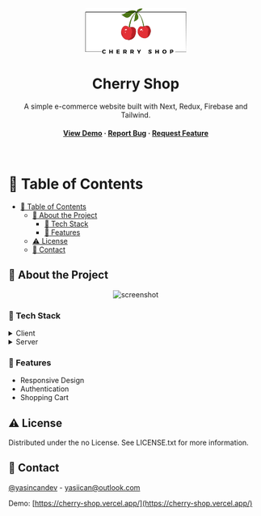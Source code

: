 <div align="center">

  <img src="./public/assets/logo.png" alt="logo" width="200" height="auto" />
  <h1>Cherry Shop</h1>
  
  <p>
    A simple e-commerce website built with Next, Redux, Firebase and Tailwind.
  </p>

<h4>
    <a href="https://cherry-shop.vercel.app/">View Demo</a>
  <span> · </span>
    <a href="https://github.com/yasincandev/cherryshop/issues/">Report Bug</a>
  <span> · </span>
    <a href="https://github.com/yasincandev/cherryshop/issues/">Request Feature</a>
  </h4>
</div>

<br />

<!-- Table of Contents -->

# :notebook_with_decorative_cover: Table of Contents

- [:notebook_with_decorative_cover: Table of Contents](#notebook_with_decorative_cover-table-of-contents)
  - [:star2: About the Project](#star2-about-the-project)
    - [:space_invader: Tech Stack](#space_invader-tech-stack)
    - [:dart: Features](#dart-features)
  - [:warning: License](#warning-license)
  - [:handshake: Contact](#handshake-contact)

<!-- About the Project -->

## :star2: About the Project

<div align="center"> 
  <img src="https://i.ibb.co/r2C7mJN/ss.png" alt="screenshot" />
</div>

<!-- TechStack -->

### :space_invader: Tech Stack

<details>
  <summary>Client</summary>
  <ul>
    <li><a href="https://javascript.info/js">Javascript</a></li>
    <li><a href="https://nextjs.org/">Next.js</a></li>
    <li><a href="https://reactjs.org/">React.js</a></li>
    <li><a href="https://tailwindcss.com/">TailwindCSS</a></li>
    <li><a href="https://redux.js.org/">Redux</a></li>
    <li><a href="https://redux-toolkit.js.org/"> Redux Toolkit</a></li>

  </ul>
</details>

<details>
  <summary>Server</summary>
  <ul>
    <li><a href="https://firebase.google.com/">Firebase</a></li>
  </ul>
</details>

<!-- Features -->

### :dart: Features

- Responsive Design
- Authentication
- Shopping Cart

## :warning: License

Distributed under the no License. See LICENSE.txt for more information.

## :handshake: Contact

[@yasincandev](https://linkedin.com/in/yasincandev) - yasiican@outlook.com

Demo: [https://cherry-shop.vercel.app/](https://cherry-shop.vercel.app/)

